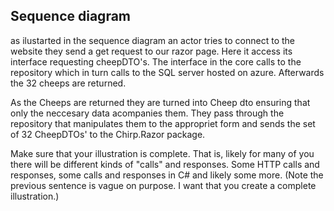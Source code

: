 ## Sequence diagram
as ilustarted in the sequence diagram an actor tries to connect to the website they send a get request to our razor page. Here it access its interface requesting cheepDTO's. The interface in the core calls to the repository which in turn calls to the SQL server hosted on azure. Afterwards the 32 cheeps are returned.

As the Cheeps are returned they are turned into Cheep dto ensuring that only the neccesary data acompanies them. They pass through the repository that manipulates them to the appropriet form and sends the set of 32 CheepDTOs' to the Chirp.Razor package.  



Make sure that your illustration is complete.
That is, likely for many of you there will be different kinds of "calls" and responses.
Some HTTP calls and responses, some calls and responses in C# and likely some more.
(Note the previous sentence is vague on purpose. I want that you create a complete illustration.)
<!-- Not sure it is "complete" -->
